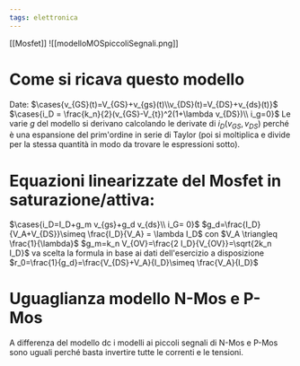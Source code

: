```yaml
---
tags: elettronica
---
```

[[Mosfet]]
![[modelloMOSpiccoliSegnali.png]]
# Come si ricava questo modello
Date:
$\cases{v_{GS}(t)=V_{GS}+v_{gs}(t)\\v_{DS}(t)=V_{DS}+v_{ds}(t)}$
$\cases{i_D = \frac{k_n}{2}(v_{GS}-V_{t})^2(1+\lambda v_{DS})\\ i_g=0}$
Le varie $g$ del modello si derivano calcolando le derivate di $i_D(v_{GS},v_{DS})$ perché è una espansione del prim'ordine in serie di Taylor (poi si moltiplica e divide per la stessa quantità in modo da trovare le espressioni sotto).
# Equazioni linearizzate del Mosfet in saturazione/attiva:
$\cases{i_D=I_D+g_m v_{gs}+g_d v_{ds}\\ i_G= 0}$
$g_d=\frac{I_D}{V_A+V_{DS}}\simeq \frac{I_D}{V_A} = \lambda I_D$ con $V_A \triangleq \frac{1}{\lambda}$ 
$g_m=k_n V_{OV}=\frac{2 I_D}{V_{OV}}=\sqrt{2k_n I_D}$ va scelta la formula in base ai dati dell'esercizio a disposizione
$r_0=\frac{1}{g_d}=\frac{V_{DS}+V_A}{I_D}\simeq \frac{V_A}{I_D}$
# Uguaglianza modello N-Mos e P-Mos
A differenza del modello dc i modelli ai piccoli segnali di N-Mos e P-Mos sono uguali perché basta invertire tutte le correnti e le tensioni.